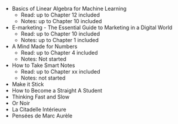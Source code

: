 - Basics of Linear Algebra for Machine Learning
  - Read: up to Chapter 12 included
  - Notes: up to Chapter 10 included
- E-marketing - The Essential Guide to Marketing in a Digital World
  - Read: up to Chapter 10 included
  - Notes: up to Chapter 1 included
- A Mind Made for Numbers
  - Read: up to Chapter 4 included
  - Notes: Not started
- How to Take Smart Notes
  - Read: up to Chapter xx included
  - Notes: not started
- Make it Stick
- How to Become a Straight A Student
- Thinking Fast and Slow
- Or Noir
- La Citadelle Intérieure
- Pensées de Marc Aurèle